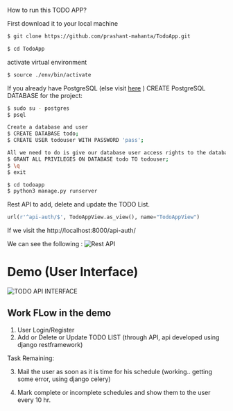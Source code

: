 
How to run this TODO APP? 

First download it to your local machine
```sh
$ git clone https://github.com/prashant-mahanta/TodoApp.git
```
```sh
$ cd TodoApp
```
activate virtual environment
```sh
$ source ./env/bin/activate 
```

If you already have PostgreSQL (else visit [here](https://www.digitalocean.com/community/tutorials/how-to-install-and-use-postgresql-on-ubuntu-16-04) )
CREATE PostgreSQL DATABASE for the project:
```sh
$ sudo su - postgres
$ psql

Create a database and user
$ CREATE DATABASE todo;
$ CREATE USER todouser WITH PASSWORD 'pass';

All we need to do is give our database user access rights to the database we created:
$ GRANT ALL PRIVILEGES ON DATABASE todo TO todouser;
$ \q
$ exit
```

```sh
$ cd todoapp
$ python3 manage.py runserver
```

Rest API to add, delete and update the TODO List.
```python
url(r'^api-auth/$', TodoAppView.as_view(), name="TodoAppView")
```

If we visit the http://localhost:8000/api-auth/

We can see the following :
![Rest API](https://user-images.githubusercontent.com/25399528/54344004-12f27980-4666-11e9-9a19-ab14f831ece8.png)


# Demo (User Interface)
![TODO API INTERFACE](https://user-images.githubusercontent.com/25399528/54344287-84cac300-4666-11e9-98b6-65aa247e0b76.gif)

## Work FLow in the demo
1. User Login/Register
2. Add or Delete or Update TODO LIST (through API, api developed using django restframework)

Task Remaining:

3. Mail the user as soon as it is time for his schedule (working.. getting some error, using django celery)

4. Mark complete or incomplete schedules and show them to the user every 10 hr.
